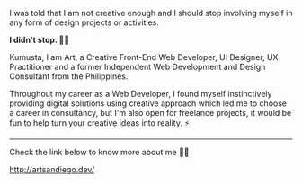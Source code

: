 I was told that I am not creative enough and I should stop involving myself in any form of design projects or activities.

**I didn't stop. ✋🏻**

Kumusta, I am Art, a Creative Front-End Web Developer, UI Designer, UX Practitioner and a former Independent Web Development and Design Consultant from the Philippines.

Throughout my career as a Web Developer, I found myself instinctively providing digital solutions using creative approach which led me to choose a career in consultancy, but I'm also open for freelance projects, it would be fun to help turn your creative ideas into reality. ⚡

---

Check the link below to know more about me 🧔🏻

http://artsandiego.dev/

<!--
**crtved/crtved** is a ✨ _special_ ✨ repository because its `README.md` (this file) appears on your GitHub profile.

Here are some ideas to get you started:

- 🔭 I’m currently working on ...
- 🌱 I’m currently learning ...
- 👯 I’m looking to collaborate on ...
- 🤔 I’m looking for help with ...
- 💬 Ask me about ...
- 📫 How to reach me: ...
- 😄 Pronouns: ...
- ⚡ Fun fact: ...
-->
